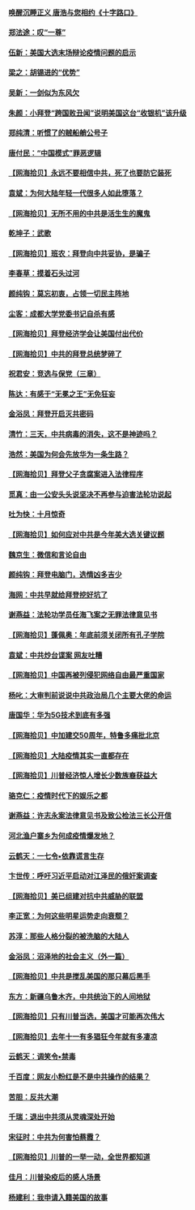 #### [唤醒沉睡正义 唐浩与您相约《十字路口》](../pages/nsc993/n12497980.md) 
#### [郑法途：叹“一尊”](../pages/nsc993/n12498837.md) 
#### [伍新：美国大选末场辩论疫情问题的启示](../pages/nsc993/n12498829.md) 
#### [梁之：胡锡进的“优势”](../pages/nsc993/n12498780.md) 
#### [吴新：一剑似为东风欠](../pages/nsc993/n12498772.md) 
#### [朱颜：小拜登“跨国败丑闻”说明美国这台“收银机”该升级](../pages/nsc993/n12498731.md) 
#### [郑纯清：听惯了的贼船艄公号子](../pages/nsc993/n12498721.md) 
#### [唐付民：“中国模式”罪恶逻辑](../pages/nsc993/n12498310.md) 
#### [【网海拾贝】永远不要相信中共，死了也要防它装死](../pages/nsc993/n12498162.md) 
#### [袁斌：为何大陆年轻一代很多人如此堕落？](../pages/nsc993/n12495696.md) 
#### [【网海拾贝】无所不用的中共是活生生的魔鬼](../pages/nsc993/n12495621.md) 
#### [乾坤子：武歌](../pages/nsc993/n12493391.md) 
#### [【网海拾贝】班农：拜登向中共妥协，是骗子](../pages/nsc993/n12492877.md) 
#### [李春草：摸着石头过河](../pages/nsc993/n12491121.md) 
#### [颜纯钩：莫忘初衷，占领一切民主阵地](../pages/nsc993/n12490965.md) 
#### [尘客：成都大学党委书记自杀有感](../pages/nsc993/n12490950.md) 
#### [【网海拾贝】拜登经济学会让美国付出代价](../pages/nsc993/n12489662.md) 
#### [【网海拾贝】中共的拜登总统梦碎了](../pages/nsc993/n12487896.md) 
#### [祝君安：竞选与保党（三章）](../pages/nsc993/n12487258.md) 
#### [陈达：有感于“无冕之王”无免狂妄](../pages/nsc993/n12485133.md) 
#### [金浴凤：拜登开启灭共密码](../pages/nsc993/n12485125.md) 
#### [清竹：三天，中共病毒的消失，这不是神迹吗？](../pages/nsc993/n12485027.md) 
#### [浩然：美国为何会先放华为一条生路？](../pages/nsc993/n12484997.md) 
#### [【网海拾贝】拜登父子贪腐案进入法律程序](../pages/nsc993/n12484957.md) 
#### [觅真：由一公安头头说坚决不再参与迫害法轮功说起](../pages/nsc993/n12484212.md) 
#### [吐为快：十月惊奇](../pages/nsc993/n12484172.md) 
#### [【网海拾贝】如何应对中共是今年美大选关键议题](../pages/nsc993/n12483755.md) 
#### [魏京生：微信和言论自由](../pages/nsc993/n12483372.md) 
#### [颜纯钩：拜登电脑门，选情凶多吉少](../pages/nsc993/n12482666.md) 
#### [海网：中共早就给拜登挖好坑了](../pages/nsc993/n12482660.md) 
#### [谢燕益：法轮功学员任海飞案之无罪法律意见书](../pages/nsc993/n12482512.md) 
#### [【网海拾贝】蓬佩奥：年底前须关闭所有孔子学院](../pages/nsc993/n12482443.md) 
#### [袁斌：中共炒台谍案 网友吐糟](../pages/nsc993/n12481564.md) 
#### [【网海拾贝】中国再被列侵犯网络自由最严重国家](../pages/nsc993/n12479643.md) 
#### [杨叱：大审判前说说中共政治局几个主要大佬的命运](../pages/nsc993/n12477527.md) 
#### [唐国华：华为5G技术到底有多强](../pages/nsc993/n12477483.md) 
#### [【网海拾贝】中加建交50周年，特鲁多痛批北京](../pages/nsc993/n12476892.md) 
#### [【网海拾贝】大陆疫情其实一直都存在](../pages/nsc993/n12473948.md) 
#### [【网海拾贝】川普经济惊人增长少数族裔获益大](../pages/nsc993/n12471565.md) 
#### [骆克仁：疫情时代下的娱乐之都](../pages/nsc993/n12471312.md) 
#### [谢燕益：许志永案法律意见书及致公检法三长公开信](../pages/nsc993/n12470870.md) 
#### [河北渔户寨乡为何成疫情爆发地？](../pages/nsc993/n12464936.md) 
#### [云鹤天：一七令▪依靠谎言生存](../pages/nsc993/n12470034.md) 
#### [卞世传：呼吁习近平启动对江泽民的俄奸案调查](../pages/nsc993/n12469722.md) 
#### [【网海拾贝】美已组建对抗中共威胁的联盟](../pages/nsc993/n12469018.md) 
#### [李正宽：为何这些明星运势走向衰颓？](../pages/nsc993/n12468730.md) 
#### [苏淳：那些人格分裂的被洗脑的大陆人](../pages/nsc993/n12467858.md) 
#### [金浴凤：沼泽地的社会主义（外一篇）](../pages/nsc993/n12467792.md) 
#### [【网海拾贝】中共是搅乱美国的那只幕后黑手](../pages/nsc993/n12467700.md) 
#### [东方：新疆乌鲁木齐，中共统治下的人间地狱](../pages/nsc993/n12466075.md) 
#### [【网海拾贝】只有川普当选，美国才可能再次伟大](../pages/nsc993/n12466013.md) 
#### [【网海拾贝】去年十一有多猖狂今年就有多凄凉](../pages/nsc993/n12463649.md) 
#### [云鹤天：调笑令▪禁毒](../pages/nsc993/n12462975.md) 
#### [千百度：网友小粉红是不是中共操作的结果？](../pages/nsc993/n12461025.md) 
#### [苦胆：反共大潮](../pages/nsc993/n12459469.md) 
#### [千瑞：退出中共须从灵魂深处开始](../pages/nsc993/n12459437.md) 
#### [宋征时：中共为何害怕蔡霞？](../pages/nsc993/n12459097.md) 
#### [【网海拾贝】川普的一举一动，全世界都知道](../pages/nsc993/n12458825.md) 
#### [佳月：川普染疫后的感人场景](../pages/nsc993/n12456994.md) 
#### [杨建利：我申请入籍美国的故事](../pages/nsc993/n12455635.md) 
